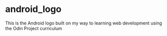 # android_logo
This is the Android logo built on my way to learning web development using the Odin Project curriculum
